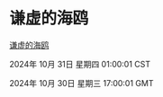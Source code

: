 # 谦虚的海鸥
[谦虚的海鸥](http://219.139.197.74:56308/qxdho/course/base/hotlink/index.php)

2024年 10月 31日 星期四 01:00:01 CST

2024年 10月 30日 星期三 17:00:01 GMT
